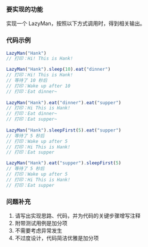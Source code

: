 <!-- 
  标题：
    请将文件保存为 “你要提的问题”.md 
  比如：
    实现一个串行请求队列.md
-->

### 要实现的功能

实现一个 LazyMan，按照以下方式调用时，得到相关输出。

<!--
  说明：
    描述要实现的方法的具体功能
  比如：
    对于异步请求ajaxN，其中N代表请求的执行时间，如ajax1代表请求1秒后返回。实现一个串行请求队列serial函数，接收包含异步请求的数组，按顺序依次执行。
 -->
### 代码示例

```js
LazyMan("Hank")
// 打印：Hi! This is Hank!

LazyMan("Hank").sleep(10).eat("dinner")
// 打印：Hi! This is Hank!
// 等待了 10 秒后
// 打印：Wake up after 10
// 打印：Eat dinner~
 
LazyMan("Hank").eat("dinner").eat("supper")
// 打印：Hi This is Hank!
// 打印：Eat dinner~
// 打印：Eat supper~
 
LazyMan("Hank").sleepFirst(5).eat("supper")
// 等待了 5 秒后
// 打印：Wake up after 5
// 打印：Hi This is Hank!
// 打印：Eat supper

LazyMan("Hank").eat("supper").sleepFirst(5)
// 等待了 5 秒后
// 打印：Wake up after 5
// 打印：Hi This is Hank!
// 打印：Eat supper
```

<!--
  说明：
    用代码演示方法执行后的效果，请给出多个用例，方便答题者清楚明白题意
  比如：
    ```js
      const ajaxArr: Ajax[] = [ajax1, ajax2, ajax4];
      function serial(ajaxArr: Ajax[]) {
        // 实现...
      }

      serial(ajaxArr)
      // 1秒后ajax1请求完毕
      // 再过2秒，ajax2请求完毕
      // 再过4秒，ajax4请求完毕
    ```
 -->

 ### 问题补充

1. 请写出实现思路、代码，并为代码的关键步骤增写注释
2. 附带测试用例是加分项
3. 不需要考虑异常发生
4. 不过度设计，代码简洁优雅是加分项

 <!--
  说明：
    补充影响答案质量的其他因素
  比如：
    1. 请写出实现思路、代码，并为代码的关键步骤增写注释
    2. 附带测试用例是加分项
    3. 不需要考虑异常发生
    4. 不过度设计，代码简洁优雅是加分项
 -->



